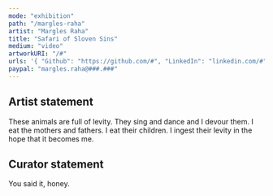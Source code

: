 ```yaml
---
mode: "exhibition"
path: "/margles-raha"
artist: "Margles Raha"
title: "Safari of Sloven Sins"
medium: "video"
artworkURI: "/#"
urls: '{ "Github": "https://github.com/#", "LinkedIn": "linkedin.com/#" }'
paypal: "margles.raha@###.###"
---
```


## Artist statement

These animals are full of levity. They sing and dance and I devour them. I eat the mothers and fathers. I eat their children. I ingest their levity in the hope that it becomes me.

## Curator statement

You said it, honey.
